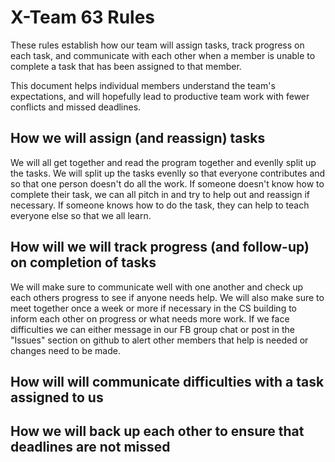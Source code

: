 # X-Team 63 Rules

These rules establish how our team will assign tasks,
track progress on each task, and communicate with each other 
when a member is unable to complete a task that has been assigned to that member.

This document helps individual members understand the team's expectations,
and will hopefully lead to productive team work with fewer conflicts
and missed deadlines.

## How we will assign (and reassign) tasks
We will all get together and read the program together and evenlly split up the tasks.
We will split up the tasks evenlly so that everyone contributes and so that one person doesn't do all the work.
If someone doesn't know how to complete their task, we can all pitch in and try to help out and reassign if necessary.
If someone knows how to do the task, they can help to teach everyone else so that we all learn.

## How will we will track progress (and follow-up) on completion of tasks
We will make sure to communicate well with one another and check up each others progress to see if anyone needs help.
We will also make sure to meet together once a week or more if necessary in the CS building to inform each other on progress 
or what needs more work.
If we face difficulties we can either message in our FB group chat or post in the "Issues" section on github to alert other 
members that help is needed or changes need to be made. 

## How will will communicate difficulties with a task assigned to us



## How we will back up each other to ensure that deadlines are not missed





